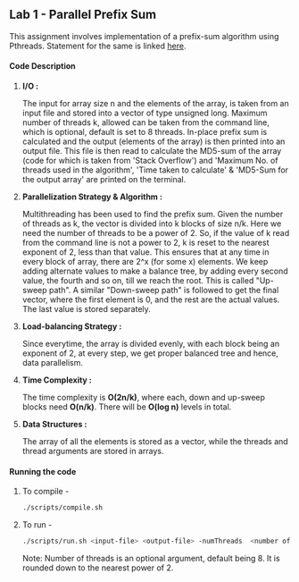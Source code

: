 ## Lab 1 - Parallel Prefix Sum

This assignment involves implementation of a prefix-sum algorithm using Pthreads. Statement for the same is linked [here](./Statement.pdf).

#### Code Description

1. **I/O :**

    The input for array size n and the elements of the array, is taken from an input file and stored into a vector of type unsigned long. Maximum number of threads k, allowed can be taken from the command line, which is optional, default is set to 8 threads. In-place prefix sum is calculated and the output (elements of the array) is then printed into an output file. This file is then read to calculate the MD5-sum of the array (code for which is taken from 'Stack Overflow') and 'Maximum No. of threads used in the algorithm', 'Time taken to calculate' & 'MD5-Sum for the output array' are printed on the terminal.

2. **Parallelization Strategy & Algorithm :** 

    Multithreading has been used to find the prefix sum. Given the number of threads as k, the vector is divided into k blocks of size n/k. Here we need the number of threads to be a power of 2. So, if the value of k read from the command line is not a power to 2, k is reset to the nearest exponent of 2, less than that value. This ensures that at any time in every block of array, there are 2^x (for some x) elements. 
    We keep adding alternate values to make a balance tree, by adding every second value, the fourth and so on, till we reach the root. This is called "Up-sweep path". A similar "Down-sweep path" is followed to get the final vector, where the first element is 0, and the rest are the actual values.  The last value is stored separately.

3. **Load-balancing Strategy :**

    Since everytime, the array is divided evenly, with each block being an exponent of 2, at every step, we get proper balanced tree and hence, data parallelism.

4. **Time Complexity :**

    The time complexity is **O(2n/k)**, where each, down and up-sweep blocks need **O(n/k)**. There will be **O(log n)** levels in total.

5. **Data Structures :**

    The array of all the elements is stored as a vector, while the threads and thread arguments are stored in arrays.


#### Running the code

1. To compile -

    ```bash
    ./scripts/compile.sh
    ```

2. To run - 

    ```bash
    ./scripts/run.sh <input-file> <output-file> -numThreads  <number of threads>
    ```
    Note: Number of threads is an optional argument, default being 8. It is rounded down to the nearest power of 2.